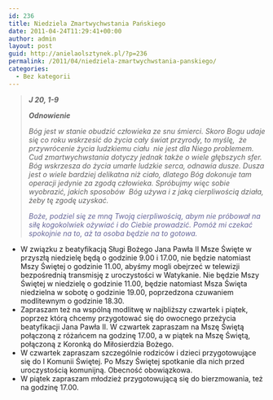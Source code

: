 ```yaml
---
id: 236
title: Niedziela Zmartwychwstania Pańskiego
date: 2011-04-24T11:29:41+00:00
author: admin
layout: post
guid: http://anielaolsztynek.pl/?p=236
permalink: /2011/04/niedziela-zmartwychwstania-panskiego/
categories:
  - Bez kategorii
---
```

> **_J 20, 1-9_**
> 
> **_Odnowienie_**
> 
> _Bóg jest w stanie obudzić człowieka ze snu śmierci. Skoro Bogu udaje się co roku wskrzesić do życia cały świat przyrody, to myślę,  że przywrócenie życia ludzkiemu ciału  nie jest dla Niego problemem. Cud zmartwychwstania dotyczy jednak także o wiele głębszych sfer. Bóg wskrzesza do życia umarłe ludzkie serca, odnawia dusze. Dusza jest o wiele bardziej delikatna niż ciało, dlatego Bóg dokonuje tam operacji jedynie za zgodą człowieka. Spróbujmy więc sobie wyobrazić, jakich sposobów  Bóg używa i z jaką cierpliwością działa, żeby tę zgodę uzyskać._
> 
> _<span style="color: #666699;">Boże, podziel się ze mną Twoją cierpliwością, abym nie próbował na siłę kogokolwiek ożywiać i do Ciebie prowadzić. Pomóż mi czekać spokojnie na to, aż ta osoba będzie na to gotowa.</span>_

  * W związku z beatyfikacją Sługi Bożego Jana Pawła II Msze Święte w przyszłą niedzielę będą o godzinie 9.00 i 17.00, nie będzie natomiast Mszy Świętej o godzinie 11.00, abyśmy mogli obejrzeć w telewizji bezpośrednią transmisję z uroczystości w Watykanie. Nie będzie Mszy Świętej w niedzielę o godzinie 11.00, będzie natomiast Msza Święta niedzielna w sobotę o godzinie 19.00, poprzedzona czuwaniem modlitewnym o godzinie 18.30.
  * Zapraszam też na wspólną modlitwę w najbliższy czwartek i piątek, poprzez którą chcemy przygotować się do owocnego przeżycia beatyfikacji Jana Pawła II. W czwartek zapraszam na Mszę Świętą połączoną z różańcem na godzinę 17.00, a w piątek na Mszę Świętą, połączoną z Koronką do Miłosierdzia Bożego.
  * W czwartek zapraszam szczególnie rodziców i dzieci przygotowujące się do I Komunii Świętej. Po Mszy Świętej spotkanie dla nich przed uroczystością komunijną. Obecność obowiązkowa.
  * W piątek zapraszam młodzież przygotowującą się do bierzmowania, też na godzinę 17.00.